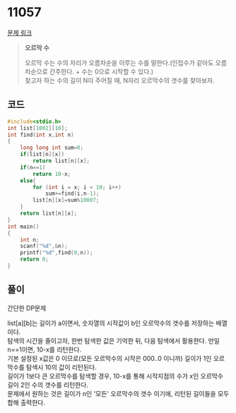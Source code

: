 # 11057

[문제 링크](https://www.acmicpc.net/problem/11057)

> __오르막 수__
>
> 오르막 수는 수의 자리가 오름차순을 이루는 수를 말한다.(인접수가 같아도 오름차순으로 간주한다. + 수는 0으로 시작할 수 있다.)  
> 찾고자 하는 수의 길이 N이 주어질 때, N자리 오르막수의 갯수를 찾아보자.  

## 코드

```c
#include<stdio.h>
int list[1002][10];
int find(int x,int n)
{
    long long int sum=0;
    if(list[n][x])
        return list[n][x];
    if(n==1)
        return 10-x;
    else{
        for (int i = x; i < 10; i++)
            sum+=find(i,n-1);
        list[n][x]=sum%10007;
    }
    return list[n][x];
}
int main()
{
    int n;
    scanf("%d",&n);
    printf("%d",find(0,n));
    return 0;
}
```

## 풀이

간단한 DP문제  

list\[a][b]는 길이가 a이면서, 숫자열의 시작값이 b인 오르막수의 갯수를 저장하는 배열이다.  
탐색의 시간을 줄이고자, 한번 탐색한 값은 기억한 뒤, 다음 탐색에서 활용한다.
만일 n==1이면, 10-x를 리턴한다.  
기본 설정된 x값은 0 이므로(모든 오르막수의 시작은 000..0 이니까) 길이가 1인 오르막수를 탐색시 10의 값이 리턴된다.  
길이가 1보다 큰 오르막수를 탐색할 경우, 10-x를 통해 시작지점의 수가 x인 오르막수 길이 2인 수의 갯수를 리턴한다.  
문제에서 원하는 것은 길이가 n인 '모든' 오르막수의 갯수 이기에, 리턴된 길이들을 모두 합해 출력한다.  
